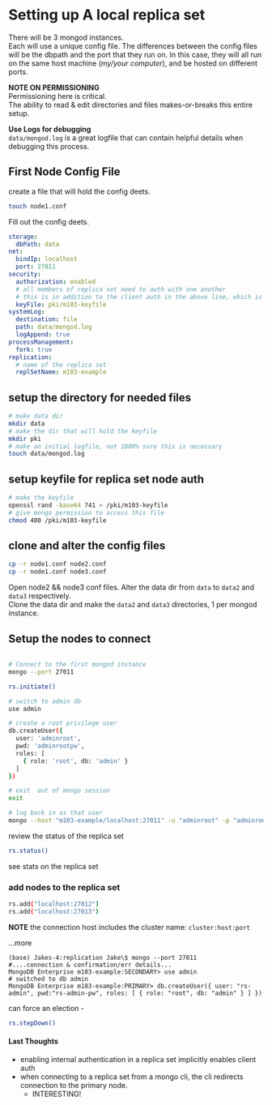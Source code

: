 # Setting up A local replica set

There will be 3 mongod instances.  
Each will use a unique config file. The differences between the config files will be the dbpath and the port that they run on. In this case, they will all run on the same host machine (_my/your computer_), and be hosted on different ports.

**NOTE ON PERMISSIONING**  
Permissioning here is critical.  
The ability to read & edit directories and files makes-or-breaks this entire setup.

**Use Logs for debugging**  
`data/mongod.log` is a great logfile that can contain helpful details when debugging this process.

## First Node Config File

create a file that will hold the config deets.

```bash
touch node1.conf
```

Fill out the config deets.

```yaml
storage:
  dbPath: data
net:
  bindIp: localhost
  port: 27011
security:
  authorization: enabled
  # all members of replica set need to auth with one another
  # this is in addition to the client auth in the above line, which is implicit but left here for explanation
  keyFile: pki/m103-keyfile
systemLog:
  destination: file
  path: data/mongod.log
  logAppend: true
processManagement:
  fork: true
replication:
  # name of the replica set
  replSetName: m103-example
```

## setup the directory for needed files

```bash
# make data dir
mkdir data
# make the dir that will hold the keyfile
mkdir pki
# make an initial logfile, not 1000% sure this is necessary
touch data/mongod.log
```

## setup keyfile for replica set node auth

```bash
# make the keyfile
openssl rand -base64 741 > /pki/m103-keyfile
# give mongo permission to access this file
chmod 400 /pki/m103-keyfile
```

## clone and alter the config files

```bash
cp -r node1.conf node2.conf
cp -r node1.conf node3.conf
```

Open node2 && node3 conf files. Alter the data dir from `data` to `data2` and `data3` respectively.  
Clone the data dir and make the `data2` and `data3` directories, 1 per mongod instance.

## Setup the nodes to connect

```bash

# Connect to the first mongod instance
mongo --port 27011

rs.initiate()

# switch to admin db
use admin

# create a root privilege user
db.createUser({
  user: 'adminroot',
  pwd: 'adminrootpw',
  roles: [
    { role: 'root', db: 'admin' }
  ]
})

# exit  out of mongo session
exit

# log back in as that user
mongo --host "m103-example/localhost:27011" -u "adminroot" -p "adminrootpw" --authenticationDatabase "admin"
```

review the status of the replica set

```bash
rs.status()
```

see stats on the replica set

### add nodes to the replica set

```bash
rs.add("localhost:27012")
rs.add("localhost:27013")


```

**NOTE** the connection host includes the cluster name: `cluster:host:port`

...more

```
(base) Jakes-4:replication Jake\$ mongo --port 27011
#....connection & confirmation/err details...
MongoDB Enterprise m103-example:SECONDARY> use admin
# switched to db admin
MongoDB Enterprise m103-example:PRIMARY> db.createUser({ user: "rs-admin", pwd:"rs-admin-pw", roles: [ { role: "root", db: "admin" } ] })
```

can force an election -

```bash
rs.stepDown()
```

#### Last Thoughts

- enabling internal authentication in a replica set implicitly enables client auth
- when connecting to a replica set from a mongo cli, the cli redirects connection to the primary node.
  - INTERESTING!
